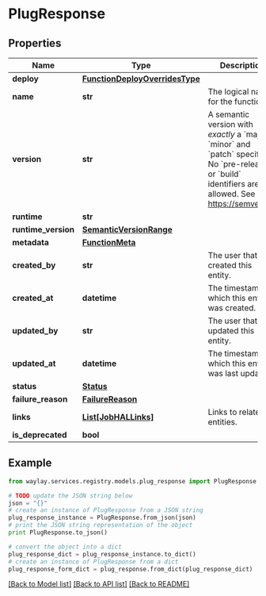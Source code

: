 # PlugResponse


## Properties

Name | Type | Description | Notes
------------ | ------------- | ------------- | -------------
**deploy** | [**FunctionDeployOverridesType**](FunctionDeployOverridesType.md) |  | [optional] 
**name** | **str** | The logical name for the function. | 
**version** | **str** | A semantic version with _exactly_ a &#x60;major&#x60;, &#x60;minor&#x60; and &#x60;patch&#x60; specifier. No &#x60;pre-release&#x60; or &#x60;build&#x60; identifiers are allowed. See https://semver.org | 
**runtime** | **str** |  | 
**runtime_version** | [**SemanticVersionRange**](SemanticVersionRange.md) |  | [optional] 
**metadata** | [**FunctionMeta**](FunctionMeta.md) |  | 
**created_by** | **str** | The user that created this entity. | 
**created_at** | **datetime** | The timestamp at which this entity was created. | 
**updated_by** | **str** | The user that last updated this entity. | 
**updated_at** | **datetime** | The timestamp at which this entity was last updated. | 
**status** | [**Status**](Status.md) |  | 
**failure_reason** | [**FailureReason**](FailureReason.md) |  | [optional] 
**links** | [**List[JobHALLinks]**](JobHALLinks.md) | Links to related entities. | [optional] 
**is_deprecated** | **bool** |  | 

## Example

```python
from waylay.services.registry.models.plug_response import PlugResponse

# TODO update the JSON string below
json = "{}"
# create an instance of PlugResponse from a JSON string
plug_response_instance = PlugResponse.from_json(json)
# print the JSON string representation of the object
print PlugResponse.to_json()

# convert the object into a dict
plug_response_dict = plug_response_instance.to_dict()
# create an instance of PlugResponse from a dict
plug_response_form_dict = plug_response.from_dict(plug_response_dict)
```
[[Back to Model list]](../README.md#documentation-for-models) [[Back to API list]](../README.md#documentation-for-api-endpoints) [[Back to README]](../README.md)


